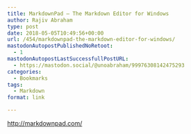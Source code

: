 ```yaml
---
title: MarkdownPad – The Markdown Editor for Windows
author: Rajiv Abraham
type: post
date: 2018-05-05T10:49:56+00:00
url: /454/markdownpad-the-markdown-editor-for-windows/
mastodonAutopostPublishedNoRetoot:
  - 1
mastodonAutopostLastSuccessfullPostURL:
  - https://mastodon.social/@unoabraham/99976308142475293
categories:
  - Bookmarks
tags:
  - Markdown
format: link

---
```

<http://markdownpad.com/>